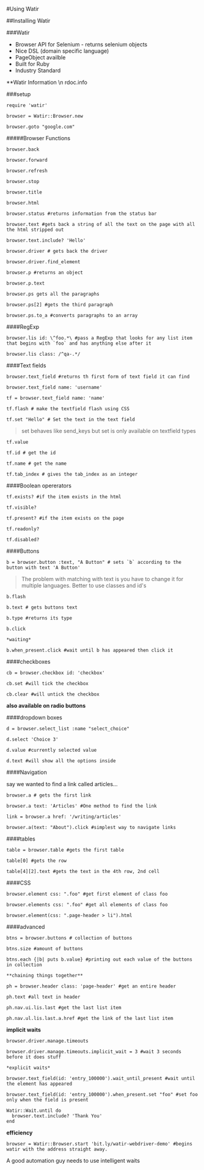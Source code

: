 #Using Watir

##Installing Watir

###Watir

- Browser API for Selenium - returns selenium objects
- Nice DSL (domain specific language)
- PageObject availble
- Built for Ruby
- Industry Standard

**Watir Information \n
rdoc.info

###setup

    require 'watir'

    browser = Watir::Browser.new

    browser.goto "google.com"

#####Browser Functions

    browser.back

    browser.forward

    browser.refresh

    browser.stop

    browser.title

    browser.html

    browser.status #returns information from the status bar

    browser.text #gets back a string of all the text on the page with all the html stripped out

    browser.text.include? 'Hello'

    browser.driver # gets back the driver

    browser.driver.find_element

    browser.p #returns an object

    browser.p.text 

    browser.ps gets all the paragraphs

    browser.ps[2] #gets the third paragraph

    browser.ps.to_a #converts paragraphs to an array

####RegExp

    browser.lis id: \^foo.*\ #pass a RegExp that looks for any list item that begins with `foo` and has anything else after it

    browser.lis class: /^qa-.*/
    
####Text fields
    
    browser.text_field #returns th first form of text field it can find

    browser.text_field name: 'username'

    tf = browser.text_field name: 'name'

    tf.flash # make the textfield flash using CSS

    tf.set "Hello" # Set the text in the text field
  >set behaves like send_keys but set is only available on textfield types

    tf.value

    tf.id # get the id

    tf.name # get the name

    tf.tab_index # gives the tab_index as an integer

####Boolean opererators

    tf.exists? #if the item exists in the html

    tf.visible?

    tf.present? #if the item exists on the page

    tf.readonly?

    tf.disabled?

####Buttons

    b = browser.button :text, "A Button" # sets `b` according to the button with text 'A Button'
  >The problem with matching with text is you have to change it for multiple languages. Better to use classes and id's

    b.flash

    b.text # gets buttons text

    b.type #returns its type

    b.click

    *waiting*

    b.when_present.click #wait until b has appeared then click it

####checkboxes

    cb = browser.checkbox id: 'checkbox'

    cb.set #will tick the checkbox

    cb.clear #will untick the checkbox

**also available on radio buttons**

####dropdown boxes

    d = browser.select_list :name "select_choice"

    d.select 'Choice 3'

    d.value #currently selected value

    d.text #will show all the options inside

####Navigation

say we wanted to find a link called articles...

    browser.a # gets the first link

    browser.a text: 'Articles' #One method to find the link

    link = browser.a href: '/writing/articles'

    browser.a(text: "About").click #simplest way to navigate links

####tables

    table = browser.table #gets the first table

    table[0] #gets the row

    table[4][2].text #gets the text in the 4th row, 2nd cell

####CSS

    browser.element css: ".foo" #get first element of class foo

    browser.elements css: ".foo" #get all elements of class foo

    browser.element(css: ".page-header > li").html

####advanced

    btns = browser.buttons # collection of buttons

    btns.size #amount of buttons

    btns.each {|b| puts b.value} #printing out each value of the buttons in collection

    **chaining things together**

    ph = browser.header class: 'page-header' #get an entire header

    ph.text #all text in header

    ph.nav.ui.lis.last #get the last list item

    ph.nav.ul.lis.last.a.href #get the link of the last list item

**implicit waits**

    browser.driver.manage.timeouts

    browser.driver.manage.timeouts.implicit_wait = 3 #wait 3 seconds before it does stuff

    *explicit waits*

    browser.text_field(id: 'entry_100000').wait_until_present #wait until the element has appeared

    browser.text_field(id: 'entry_100000').when_present.set "foo" #set foo only when the field is present

    Watir::Wait.until do 
      browser.text.include? 'Thank You'
    end

**efficiency**

    browser = Watir::Browser.start 'bit.ly/watir-webdriver-demo' #begins watir with the address straight away.

A good automation guy needs to use intelligent waits
